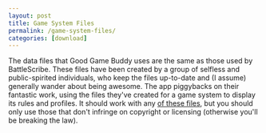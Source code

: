 ```yaml
---
layout: post
title: Game System Files
permalink: /game-system-files/
categories: [download]
---
```


The data files that Good Game Buddy uses are the same as those used by BattleScribe. These files have been created by a group of selfless and public-spirited individuals, who keep the files up-to-date and (I assume) generally wander about being awesome. The app piggybacks on their fantastic work, using the files they've created for a game system to display its rules and profiles. It should work with any [of these files](https://duckduckgo.com/?q=battlescribe+data+files), but you should only use those that don't infringe on copyright or licensing (otherwise you'll be breaking the law).
